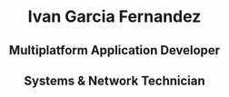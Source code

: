 <h1 align="center"> Ivan Garcia Fernandez </h1>
<h2 align="center"> Multiplatform Application Developer </h2>
<h2 align="center"> Systems & Network Technician </h2>
